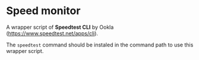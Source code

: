 # Speed monitor
A wrapper script of **Speedtest CLI** by Ookla (https://www.speedtest.net/apps/cli).

The `speedtest` command should be instaled in the command path to use this wrapper script.
